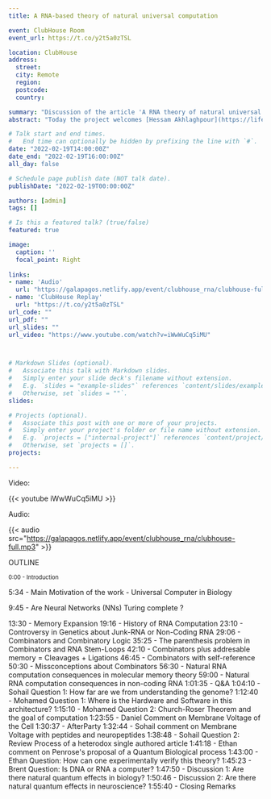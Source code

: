 ```yaml
---
title: A RNA-based theory of natural universal computation

event: ClubHouse Room
event_url: https://t.co/y2t5a0zTSL

location: ClubHouse
address:
  street: 
  city: Remote
  region: 
  postcode: 
  country: 

summary: "Discussion of the article 'A RNA theory of natural universal computation' published here: https://bit.ly/3BrVfqt."
abstract: "Today the project welcomes [Hessam Akhlaghpour](https://lifeiscomputation.com/) to talk about his recent article [A RNA theory of natural universal computation](https://bit.ly/3BrVfqt) recently published in the Journal of Theoretical Biology. His article is of particular interest to the project because it provides of a new formal model in biology that brings a new understanding to mechanisms of intercellular comunication for the development of: Cooperation in multicellular organisms and Rapid communication across cells. Remarkably this model is very much a complement and expansion from Ron Maimon's [ideas about computation and life](https://galapagos.netlify.app/publication/ron_maimon_biology/) that we recently pay a tribute in the project."

# Talk start and end times.
#   End time can optionally be hidden by prefixing the line with `#`.
date: "2022-02-19T14:00:00Z"
date_end: "2022-02-19T16:00:00Z"
all_day: false

# Schedule page publish date (NOT talk date).
publishDate: "2022-02-19T00:00:00Z"

authors: [admin]
tags: []

# Is this a featured talk? (true/false)
featured: true

image:
  caption: ''
  focal_point: Right
  
links:
- name: 'Audio'
  url: "https://galapagos.netlify.app/event/clubhouse_rna/clubhouse-full.mp3"
- name: 'ClubHouse Replay'
  url: "https://t.co/y2t5a0zTSL"
url_code: ""
url_pdf: ""
url_slides: ""
url_video: "https://www.youtube.com/watch?v=iWwWuCq5iMU"



# Markdown Slides (optional).
#   Associate this talk with Markdown slides.
#   Simply enter your slide deck's filename without extension.
#   E.g. `slides = "example-slides"` references `content/slides/example-slides.md`.
#   Otherwise, set `slides = ""`.
slides:

# Projects (optional).
#   Associate this post with one or more of your projects.
#   Simply enter your project's folder or file name without extension.
#   E.g. `projects = ["internal-project"]` references `content/project/deep-learning/index.md`.
#   Otherwise, set `projects = []`.
projects:

---
```


Video:

{{< youtube iWwWuCq5iMU >}}

Audio:

{{< audio src="https://galapagos.netlify.app/event/clubhouse_rna/clubhouse-full.mp3" >}}


OUTLINE
<p style="font-size: 0.7rem;">
0:00 - Introduction
  
5:34 - Main Motivation of the work - Universal Computer in Biology
  
9:45 - Are Neural Networks (NNs) Turing complete ?

13:30 - Memory Expansion
19:16 - History of RNA Computation
23:10 - Controversy in Genetics about Junk-RNA or Non-Coding RNA
29:06 - Combinators and Combinatory Logic
35:25 - The parenthesis problem in Combinators and RNA Stem-Loops
42:10 - Combinators plus addresable memory = Cleavages + Ligations
46:45 - Combinators with self-reference
50:30 - Missconceptions about Combinators
56:30 - Natural RNA computation consequences in molecular memory theory
59:00 - Natural RNA computation consequences in non-coding RNA
1:01:35 - Q&A
1:04:10 - Sohail Question 1: How far are we from understanding the genome?
1:12:40 - Mohamed Question 1: Where is the Hardware and Software in this architecture?
1:15:10 - Mohamed Question 2: Church-Roser Theorem and the goal of computation
1:23:55 - Daniel Comment on Membrane Voltage of the Cell
1:30:37 - AfterParty
1:32:44 - Sohail comment on Membrane Voltage with peptides and neuropeptides
1:38:48 - Sohail Question 2: Review Process of a heterodox single authored article 
1:41:18 - Ethan comment on Penrose's proposal of a Quantum Biological process
1:43:00 - Ethan Question: How can one experimentally verify this theory?
1:45:23 - Brent Question: Is DNA or RNA a computer?
1:47:50 - Discussion 1: Are there natural quantum effects in biology?
1:50:46 - Discussion 2: Are there natural quantum effects in neuroscience?
1:55:40 - Closing Remarks
</p>

